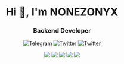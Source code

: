 <div id="header" align="center" >
	<h1>Hi 👋, I'm NONEZONYX</h1>
	<h3>Backend Developer</h3>
</div>

<div id="socials" align="center">
	<a href="https://t.me/nonezonyx">
		<img src="https://img.shields.io/badge/Telegram-blue?style=for-the-badge&logo=telegram&logoColor=white" alt="Telegram"/>
	</a>
	<a href="https://twitter.com/nonezonyx">
		<img src="https://img.shields.io/badge/Twitter-blue?style=for-the-badge&logo=twitter&logoColor=white" alt="Twitter"/>
	</a>
	<a href="https://www.linkedin.com/in/nonezonyx/">
		<img src="https://img.shields.io/badge/LinkedIn-blue?style=for-the-badge&logo=linkedin&logoColor=white" alt="Twitter"/>
	</a>
</div>


<div align="center">

![](http://github-profile-summary-cards.vercel.app/api/cards/profile-details?username=nonezonyx&theme=apprentice)
![](http://github-profile-summary-cards.vercel.app/api/cards/repos-per-language?username=nonezonyx&theme=apprentice)
![](http://github-profile-summary-cards.vercel.app/api/cards/most-commit-language?username=nonezonyx&theme=apprentice)
![](http://github-profile-summary-cards.vercel.app/api/cards/stats?username=nonezonyx&theme=apprentice)
![](http://github-profile-summary-cards.vercel.app/api/cards/productive-time?username=nonezonyx&theme=apprentice&utcOffset=3)

</div>
